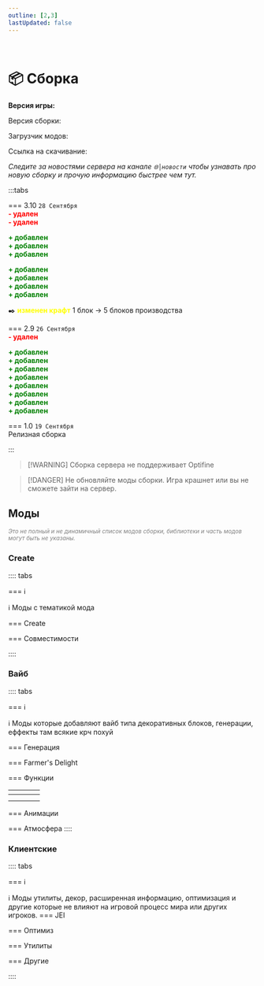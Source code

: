 ```yaml
---
outline: [2,3]
lastUpdated: false
---
```


<Pill name="🏗️ ML Create 3" link="/wiki/season/ml-create-3" color="#868dcc"  /><br/>

# 📦 Сборка 

**Версия игры: <Badge type="info" text="1.20.1" />** 

Версия сборки: <Badge type="tip" text="v3.10" />

Загрузчик модов: <Badge type="info" text="Forge" />

Ссылка на скачивание: <Pill name="📦Скачать" link="https://minelacs.fun/download/" color="#868dcc"  />

*Следите за новостями сервера на канале `🌐│новости` чтобы узнавать про новую сборку и прочую информацию быстрее чем тут.*

:::tabs 

=== 3.10 
`28 Сентября`<br/>
**<span style="color: red;">- удален</span>** <Pill name="Enchantable Machinery" link="https://modrinth.com/mod/create-enchantable-machinery" image="https://cdn.modrinth.com/data/eqrvp4NK/245c9219d033286021178416a33240f848321b5f_96.webp" /> <br/>
**<span style="color: red;">- удален</span>** <Pill name="Palladium" link="https://modrinth.com/mod/mpalladium" image="https://cdn.modrinth.com/data/JNRr4jji/f278059c6af8dc0b8bf29b85915fa520bf20cbfb_96.webp" /><br/>

**<span style="color: green;">+ добавлен</span>** <Pill name="Cosmetic Armor Reworked" link="https://www.curseforge.com/minecraft/mc-mods/cosmetic-armor-reworked" image="https://media.forgecdn.net/avatars/thumbnails/27/600/64/64/635812915333870435.png" /> <br/>
**<span style="color: green;">+ добавлен</span>** <Pill name="Redstone Pen" link="https://modrinth.com/mod/redstonepen" image="https://cdn.modrinth.com/data/DwE83ioX/bd5d744fd430423838e204f635d9c11c9021a2a1.png" /> <br/>
**<span style="color: green;">+ добавлен</span>** <Pill name="IngotCraft" link="https://modrinth.com/mod/ingotcraft" image="https://cdn.modrinth.com/data/Kma1RCF3/8dff22a7fdfcba2a89ef8b260ffb0f68a823de5f_96.webp" /> <br/>

**<span style="color: green;">+ добавлен</span>** <Pill name="Create Tweaked Controllers" link="https://modrinth.com/mod/create-tweaked-controllers" image="https://cdn.modrinth.com/data/H6bJ8Ju4/4be0c8e0ca42f40e51e13ce4ec2d0640d2beaa70_96.webp" /> <br/>
**<span style="color: green;">+ добавлен</span>** <Pill name="Create Tank Defenses" link="https://modrinth.com/mod/create-confectionery" image="https://cdn.modrinth.com/data/WPE5gRs9/1775c489db990d4c47fa946d6fef9f2479b6ff77_96.webp" /> <br/>
**<span style="color: green;">+ добавлен</span>** <Pill name="Create Big Canons: Advanced Technologies" link="https://modrinth.com/mod/create-big-cannons-advanced-technologies" image="https://cdn.modrinth.com/data/pTfszyXD/a32623a917f53283b9ddfe1e833bf4179084bc41_96.webp"/> <br/>
**<span style="color: green;">+ добавлен</span>** <Pill name="Create Easy Stone Generators" link="https://modrinth.com/mod/create-stone-generators" image="https://cdn.modrinth.com/data/aeW9oim1/aea313f58e618fdf4314bea2d9d8553ec8ea926d_96.webp" /> <br/>

✒️ **<span style="color: yellow;">изменен крафт</span>** <Pill name="Create Easy Stone Generators" link="https://modrinth.com/mod/create-stone-generators" image="https://cdn.modrinth.com/data/aeW9oim1/aea313f58e618fdf4314bea2d9d8553ec8ea926d_96.webp" /> 1 блок -> 5 блоков производства   

=== 2.9
`26 Сентября`<br/>
**<span style="color: red;">- удален</span>** <Pill name="Create Cobblestone" link="https://modrinth.com/mod/ihpnEd80" image="https://cdn.modrinth.com/data/ihpnEd80/3b04d5b3830e1f685d78fa765f928d94f11f5d65_96.webp" /> <br/>

**<span style="color: green;">+ добавлен</span>** <Pill name="Create Confectionery" link="https://modrinth.com/mod/create-confectionery" image="https://cdn.modrinth.com/data/WPE5gRs9/1775c489db990d4c47fa946d6fef9f2479b6ff77_96.webp" /> <br/>
**<span style="color: green;">+ добавлен</span>** <Pill name="Create Compressed" link="https://modrinth.com/mod/create-compressed" image="https://cdn.modrinth.com/data/Sy4Box1J/710673272efece7ff2ee69d9c3ab9f5e22579eef_96.webp" /> <br/>
**<span style="color: green;">+ добавлен</span>** <Pill name="Create Logistics" link="https://modrinth.com/mod/create-logistics" image="https://cdn.modrinth.com/data/RsV38LRE/279684164480d87af0981e523a104691165d7242_96.webp" /> <br/>
**<span style="color: green;">+ добавлен</span>** <Pill name="Create: Smart Crafter" link="https://modrinth.com/mod/create-smart-crafter" image="https://cdn.modrinth.com/data/Boz7GXeA/0acb985dde8b373d695a0d6329743990dfd0b95e_96.webp" /> <br/>
**<span style="color: green;">+ добавлен</span>** <Pill name="Create: Propulsion" link="https://modrinth.com/mod/create-propulsion" image="https://cdn.modrinth.com/data/fmudhH0S/eae4733a7800e555a6bc0801d27a9adca8f372cf_96.webp" /> <br/>
**<span style="color: green;">+ добавлен</span>** <Pill name="Endless Biomes" link="https://modrinth.com/mod/endless-biomes" image="https://cdn.modrinth.com/data/pzR01ieE/f49eb4b8d05e74a322738f2980aa2aff6d649279_96.webp" /> <br/>
**<span style="color: green;">+ добавлен</span>** <Pill name="Enderman Overhaul" link="https://modrinth.com/mod/enderman-overhaul" image="https://cdn.modrinth.com/data/Lq6ojcWv/bd2b1e2cc0a730dbefcb1604638e34b9bed21d85.png" /> <br/>
**<span style="color: green;">+ добавлен</span>** <Pill name="Ender\'s Delight" link="https://modrinth.com/mod/enders-delight" image="https://cdn.modrinth.com/data/2uEhdGKt/0cf9c0392fdec68443e8c1136f78a5a5485d2cbb_96.webp" /> <br/>

=== 1.0
`19 Cентября`<br/>
Релизная сборка

:::

> [!WARNING] Сборка сервера не поддерживает Optifine 

> [!DANGER] Не обновляйте моды сборки. Игра крашнет или вы не сможете зайти на сервер.


## Моды  
*<span style="color: gray;"><sup>Это не полный и не динамичный список модов сборки, библиотеки и часть модов могут быть не указаны. </sup></span>*

### Create 
:::: tabs 

=== ℹ️

ℹ️ Моды с тематикой мода <Pill name="Create" link="https://www.curseforge.com/minecraft/mc-mods/create" image="https://media.forgecdn.net/avatars/thumbnails/1065/184/64/64/638598725500886388.png" />

=== Create 

<BoxCube :items="[ 
    { 
      name: 'Create', 
      link: 'https://www.curseforge.com/minecraft/mc-mods/create', 
      image: 'https://media.forgecdn.net/avatars/thumbnails/1065/184/256/256/638598725500886388.png',
      desc: 'v0.5.1.j'
    },
    { 
      name: 'Tweaked Controllers', 
      link: 'https://modrinth.com/mod/create-tweaked-controllers', 
      image: 'https://cdn.modrinth.com/data/H6bJ8Ju4/4be0c8e0ca42f40e51e13ce4ec2d0640d2beaa70_96.webp', 
    },
    { 
      name: 'Tank Defenses', 
      link: 'https://modrinth.com/mod/create-tank-defenses', 
      image: 'https://cdn.modrinth.com/data/21JTaupZ/c7932240fa6a9102d9a5b895d104066daa1a4621_96.webp', 
    },
    { 
      name: 'Easy Stone Generators', 
      link: 'https://modrinth.com/mod/create-stone-generators', 
      image: 'https://cdn.modrinth.com/data/aeW9oim1/aea313f58e618fdf4314bea2d9d8553ec8ea926d_96.webp', 
    },
    { 
      name: 'CBC: Advanced Technologies', 
      link: 'https://modrinth.com/mod/create-big-cannons-advanced-technologies', 
      image: 'https://cdn.modrinth.com/data/pTfszyXD/a32623a917f53283b9ddfe1e833bf4179084bc41_96.webp', 
    },
    { 
      name: 'Confectionery', 
      link: 'https://modrinth.com/mod/create-confectionery', 
      image: 'https://cdn.modrinth.com/data/WPE5gRs9/1775c489db990d4c47fa946d6fef9f2479b6ff77_96.webp', 
    },
    { 
      name: 'Compressed', 
      link: 'https://modrinth.com/mod/create-compressed', 
      image: 'https://cdn.modrinth.com/data/Sy4Box1J/710673272efece7ff2ee69d9c3ab9f5e22579eef_96.webp',
    },
    { 
      name: 'Logistics', 
      link: 'https://modrinth.com/mod/create-logistics', 
      image: 'https://cdn.modrinth.com/data/RsV38LRE/279684164480d87af0981e523a104691165d7242_96.webp', 
    },
    { 
      name: 'Smart Crafter', 
      link: 'https://modrinth.com/mod/create-smart-crafter', 
      image: 'https://cdn.modrinth.com/data/Boz7GXeA/0acb985dde8b373d695a0d6329743990dfd0b95e_96.webp', 
    },
    { 
      name: 'Propulsion', 
      link: 'https://modrinth.com/mod/create-propulsion', 
      image: 'https://cdn.modrinth.com/data/fmudhH0S/eae4733a7800e555a6bc0801d27a9adca8f372cf_96.webp', 
    },
    { 
      name: 'Create Big Cannons', 
      link: 'https://modrinth.com/mod/create-big-cannons', 
      image: 'https://cdn.modrinth.com/data/GWp4jCJj/39d228c7abac7bb782db7d3f203a24beb164455f_96.webp', 
    },
    { 
      name: 'Create: Connected', 
      link: 'https://www.curseforge.com/minecraft/mc-mods/create-connected', 
      image: 'https://media.forgecdn.net/avatars/thumbnails/922/162/256/256/638387242479713653.png',
    },
    { 
      name: 'Create: Copycats+', 
      link: 'https://www.curseforge.com/minecraft/mc-mods/copycats', 
      image: 'https://media.forgecdn.net/avatars/thumbnails/946/562/256/256/638432563570802556.png',  
    },
    { 
      name: 'Create Deco', 
      link: 'https://www.curseforge.com/minecraft/mc-mods/create-deco', 
      image: 'https://media.forgecdn.net/avatars/thumbnails/1065/338/256/256/638598933457608969.png', 
    },
    { 
      name: 'Create: Dreams & Desires', 
      link: 'https://www.curseforge.com/minecraft/mc-mods/create-dreams-desires', 
      image: 'https://media.forgecdn.net/avatars/thumbnails/1065/286/64/64/638598847906933576_animated.gif', 
    }, 
    { 
      name: 'Create: Estrogen', 
      link: 'https://modrinth.com/mod/estrogen', 
      image: 'https://cdn.modrinth.com/data/HhIJW8n1/1deae677c977a9631f59349019592ce0bbe6e1e4_96.webp', 
    },
    {
      name: 'Create: Factory',
      link: 'https://modrinth.com/mod/j6Zt3N7W',
      image: 'https://cdn.modrinth.com/data/j6Zt3N7W/7695e7967fd8386954b8b2f13e579b99c7839650.png',
    },
    {
      name: 'Create: Food',
      link: 'https://modrinth.com/mod/4HnO3el1',
      image: 'https://cdn.modrinth.com/data/4HnO3el1/83b7a516998acc6394c9990671eb3fd0e0dee164.gif',
    },
    {
      name: 'Create: Framed',
      link: 'https://modrinth.com/mod/15fFZ3f4',
      image: 'https://cdn.modrinth.com/data/15fFZ3f4/d4b1d8df190742e464afc64333cfa81614a28ae3_96.webp',
    },
    { 
      name: 'Create: Hypertubes', 
      link: 'https://modrinth.com/mod/hypertube', 
      image: 'https://cdn.modrinth.com/data/ATDdrG1y/622fba3a3de39a3e9cfc09fdb0c3c94132ae0fd8_96.webp', 
    },
    { 
      name: 'Create: Interactive', 
      link: 'https://modrinth.com/mod/interactive', 
      image: 'https://cdn.modrinth.com/data/MyfCcqiE/f8e2aaaf20d95e513d8817248d3aa8cb55f01615_96.webp', 
    },
    { 
      name: 'Create: Interiors', 
      link: 'https://www.curseforge.com/minecraft/mc-mods/interiors', 
      image: 'https://media.forgecdn.net/avatars/thumbnails/1068/436/256/256/638602929407669140.png', 
    },
    { 
      name: 'Create Jetpack', 
      link: 'https://www.curseforge.com/minecraft/mc-mods/create-jetpack', 
      image: 'https://media.forgecdn.net/avatars/thumbnails/585/29/256/256/637951524914026425.png',
    },
    { 
      name: 'Create: Liquid Fuel', 
      link: 'https://www.curseforge.com/minecraft/mc-mods/create-liquid-fuel', 
      image: 'https://media.forgecdn.net/avatars/thumbnails/793/156/256/256/638150866140201762.png', 
    },
    { 
      name: 'Create: Radars', 
      link: 'https://modrinth.com/mod/create-radars', 
      image: 'https://cdn.modrinth.com/data/BLu2Yqfq/d2e206a0bbee73647a9ebf99607abbae5a8960c7_96.webp', 
    },
    {
      name: 'Create Railways Navigator',
      link: 'https://modrinth.com/mod/Dq3STxps',
      image: 'https://cdn.modrinth.com/data/Dq3STxps/10e1b3796f2fcf5b70bb77110e68b59c750310ac_96.webp',
    },
    { 
      name: 'Create Slice & Dice', 
      link: 'https://www.curseforge.com/minecraft/mc-mods/slice-and-dice', 
      image: 'https://media.forgecdn.net/avatars/thumbnails/1076/930/256/256/638614872387774853.png', 
    },
    { 
      name: 'Create: Testosterone', 
      link: 'https://www.curseforge.com/minecraft/mc-mods/testosterone', 
      image: 'https://media.forgecdn.net/avatars/thumbnails/1316/188/64/64/638855798665415439.png', 
    },
    { 
      name: 'Bells & Whistles', 
      link: 'https://www.curseforge.com/minecraft/mc-mods/bellsandwhistles', 
      image: 'https://media.forgecdn.net/avatars/thumbnails/1068/437/256/256/638602929669872740.png', 
    },
    { 
      name: 'Central Kitchen', 
      link: 'https://www.curseforge.com/minecraft/mc-mods/create-central-kitchen', 
      image: 'https://media.forgecdn.net/avatars/thumbnails/770/583/256/256/638109213062028041.png', 
    },
    { 
      name: 'Contraption Terminals', 
      link: 'https://modrinth.com/mod/create-contraption-terminals', 
      image: 'https://cdn.modrinth.com/data/gOPAFzp0/52b05061fcf8c8368c3e92b6ca3a76c79041c3b7_96.webp', 
    },
    { 
      name: 'Crafts & Additions', 
      link: 'https://www.curseforge.com/minecraft/mc-mods/createaddition', 
      image: 'https://media.forgecdn.net/avatars/thumbnails/405/250/256/256/637616939209778882.png', 
    },
    { 
      name: 'Crystal Clear', 
      link: 'https://modrinth.com/mod/create-crystal-clear', 
      image: 'https://cdn.modrinth.com/data/h7QgiH72/23a1814c40054e4a57a78a278816e0d68726ec9a_96.webp', 
    },
    { 
      name: 'Deco Additions', 
      link: 'https://modrinth.com/datapack/create-deco-additions', 
      image: 'https://cdn.modrinth.com/data/HrsF061q/15382abe37af18eb27ceeb93973c29ce2f6930ab_96.webp', 
    },
    { 
      name: 'Design n\' Decor', 
      link: 'https://modrinth.com/mod/create-design-n-decor', 
      image: 'https://cdn.modrinth.com/data/x49wilh8/c52e15692d7911bd7a74413ca97d4e98ece0cefb_96.webp', 
    },
    { 
      name: 'Diesel Generators', 
      link: 'https://www.curseforge.com/minecraft/mc-mods/create-diesel-generators', 
      image: 'https://media.forgecdn.net/avatars/thumbnails/1065/563/64/64/638599261172976487.png', 
    },
    { 
      name: 'Dynamic Lights', 
      link: 'https://modrinth.com/mod/create-dynamic-lights', 
      image: 'https://cdn.modrinth.com/data/evMQRxqV/1991dd42b6eb743f8770435e609972e0446b2f5b_96.webp', 
    },
    { 
      name: 'Enchantment Industry', 
      link: 'https://www.curseforge.com/minecraft/mc-mods/create-enchantment-industry', 
      image: 'https://media.forgecdn.net/avatars/thumbnails/624/857/256/256/638021175448741701.png', 
    },
    { 
      name: 'Expanding Technologies', 
      link: 'https://www.curseforge.com/minecraft/mc-mods/expandingtechnologies', 
      image: 'https://media.forgecdn.net/avatars/thumbnails/845/124/64/64/638242674411477092.png', 
    },
    { 
      name: 'Extended Cogwheels', 
      link: 'https://modrinth.com/mod/extended-cogwheels', 
      image: 'https://cdn.modrinth.com/data/qO4lsa4Y/6cde3fe229550facc592976a0ac1852dbde10a7e_96.webp', 
    },
    { 
      name: 'Let The Adventure Begin', 
      link: 'https://modrinth.com/datapack/create-let-the-adventure-begin', 
      image: 'https://cdn.modrinth.com/data/fUa6OtBG/49089716b624e50307da0d7a23d019d300682e40.gif', 
    },
    { 
      name: 'Power Loader', 
      link: 'https://www.curseforge.com/minecraft/mc-mods/create-power-loader', 
      image: 'https://media.forgecdn.net/avatars/thumbnails/903/443/256/256/638352779105838214.png', 
    },
    { 
      name: 'Steam \'n\' Rails', 
      link: 'https://www.curseforge.com/minecraft/mc-mods/create-steam-n-rails', 
      image: 'https://media.forgecdn.net/avatars/thumbnails/1065/609/256/256/638599304770885171.webp', 
    },
    { 
      name: 'Trackwork', 
      link: 'https://modrinth.com/mod/trackwork', 
      image: 'https://cdn.modrinth.com/data/FXDpZRJG/7bac8282c170ff9841ffb4715b8912e6305dddbb_96.webp', 
    },
    { 
      name: 'Vintage Improvements', 
      link: 'https://modrinth.com/mod/create-vintage-improvements', 
      image: 'https://cdn.modrinth.com/data/S27aYArf/5d6dd34cf3d1e99b21c6a114556dbba0ac6c4c17_96.webp', 
    },
]"/>


=== Совместимости 

<BoxCube :items="[ 
    { 
      name: 'Valkyrien Skies', 
      link: 'https://modrinth.com/mod/valkyrien-skies', 
      image: 'https://cdn.modrinth.com/data/V5ujR2yw/d156dee2ce00ca6ce07343bf8db374a05893f376.png', 
    },
    { 
      name: 'Clockwork', 
      link: 'https://www.curseforge.com/minecraft/mc-mods/create-clockwork', 
      image: 'https://media.forgecdn.net/avatars/thumbnails/925/381/64/64/638393946266044506_animated.gif', 
    },
    { 
      name: 'IngotCraft', 
      link: 'https://modrinth.com/mod/ingotcraft', 
      image: 'https://cdn.modrinth.com/data/Kma1RCF3/8dff22a7fdfcba2a89ef8b260ffb0f68a823de5f_96.webp', 
    },
]"/>

::::

### Вайб 
:::: tabs 

=== ℹ️

ℹ️ Моды которые добавляют вайб типа декоративных блоков, генерации, еффекты там всякие крч похуй

=== Генерация

<BoxCube :items="[
    { 
      name: 'Endless Biomes', 
      link: 'https://modrinth.com/mod/endless-biomes', 
      image: 'https://cdn.modrinth.com/data/pzR01ieE/f49eb4b8d05e74a322738f2980aa2aff6d649279_96.webp', 
    },
    { 
      name: 'Geophilic', 
      link: 'https://modrinth.com/datapack/geophilic', 
      image: 'https://cdn.modrinth.com/data/hl5OLM95/6846fa80f84d2baa0dd07f8ee65b6f10bf223a84_96.webp', 
    },
    { 
      name: 'Structory', 
       link: 'https://modrinth.com/datapack/structory', 
      image: 'https://cdn.modrinth.com/data/aKCwCJlY/81c79a9d58c605ad79c4a8da15c865902bec8d42_96.webp',
    },
    { 
      name: 'Tectonic', 
      link: 'https://modrinth.com/datapack/tectonic', 
      image: 'https://cdn.modrinth.com/data/lWDHr9jE/d8b3413f797479dcc0d8764756613e449a358a2e_96.webp', 
    },
    { 
      name: 'Terralith', 
      link: 'https://modrinth.com/datapack/terralith', 
      image: 'https://cdn.modrinth.com/data/8oi3bsk5/1959d924a1088944bbf07a06ba523726112d7e7a_96.webp', 
    },
]"/>

=== Farmer's Delight 
<BoxCube :items="[
  { 
    name: 'Ender\'s Delight', 
    link: 'https://modrinth.com/mod/enders-delight', 
    image: 'https://cdn.modrinth.com/data/2uEhdGKt/0cf9c0392fdec68443e8c1136f78a5a5485d2cbb_96.webp', 
  },
  { 
    name: 'Farmer\'s Delight', 
    link: 'https://www.curseforge.com/minecraft/mc-mods/farmers-delight', 
    image: 'https://media.forgecdn.net/avatars/thumbnails/396/11/256/256/637595005615179370.png', 
  },
  { 
    name: 'Nether\'s Delight', 
    link: 'https://www.curseforge.com/minecraft/mc-mods/nethers-delight', 
    image: 'https://media.forgecdn.net/avatars/thumbnails/397/613/256/256/637598857629083481.png', 
  },
  { 
    name: 'Crabber\'s Delight', 
    link: 'https://modrinth.com/mod/crabbers-delight', 
    image: 'https://cdn.modrinth.com/data/gBGdVBJy/dda9137ec6e5a1abccbf921e100c20dcfa5cba2d.png', 
  },
  { 
    name: 'Barbeque\'s Delight', 
    link: 'https://modrinth.com/mod/barbeques-delight-forge', 
    image: 'https://cdn.modrinth.com/data/rtu7uERF/a5575ecc1cd9a5dd0cf5d14346b7ca12187f6496_96.webp', 
  },
  { 
    name: 'Crate Delight', 
    link: 'https://modrinth.com/mod/crate-delight', 
    image: 'https://cdn.modrinth.com/data/9rlXSyLg/1451f1af5cc41240ae8bbb166727bd0bdab5c5ab.png', 
  },
]"
/>

=== Функции 
<!-- Тут крч таблица и вставлено 3 отдельных BoxCube и так как они должны быть в 1 строке оно так выглядит страшно ункпунк -->
|<Pill name="Etched Гайд" link="/wiki/season/ml-create-3/etched" image="https://media.forgecdn.net/avatars/thumbnails/939/472/64/64/638419301379970746.png" color="#868dcc"  />| <Pill name="ParCool! Гайд" link="/wiki/season/ml-create-3/parcool" image="https://media.forgecdn.net/avatars/thumbnails/944/831/64/64/638429142781134750.png" color="#868dcc"  />|||
|:-:|:-:|:-:|:-:|
|<BoxCube :items="[{name: 'Etched',link: 'https://www.curseforge.com/minecraft/mc-mods/etched', image: 'https://media.forgecdn.net/avatars/thumbnails/939/472/64/64/638419301379970746.png',},]"/>|<BoxCube :items="[{name: 'ParCool!',link: 'https://www.curseforge.com/minecraft/mc-mods/parcool', image: 'https://media.forgecdn.net/avatars/thumbnails/944/831/64/64/638429142781134750.png',},]"/>|<BoxCube :items="[{ name: 'Exposure', link: 'https://www.curseforge.com/minecraft/mc-mods/exposure', image: 'https://media.forgecdn.net/avatars/thumbnails/1029/426/256/256/638551434733696364_animated.gif', },]"/>|<BoxCube :items="[{ name: 'Cosmetic Armor Reworked', link: 'https://www.curseforge.com/minecraft/mc-mods/cosmetic-armor-reworked', image: 'https://media.forgecdn.net/avatars/thumbnails/27/600/64/64/635812915333870435.png', },]"/>|
|<BoxCube :items="[{ name: 'Redstone Pen', link: 'https://modrinth.com/mod/redstonepen', image: 'https://cdn.modrinth.com/data/DwE83ioX/bd5d744fd430423838e204f635d9c11c9021a2a1.png', },]"/>|||



=== Анимации
<Pill name="ParCool! Гайд" link="/wiki/season/ml-create-3/parcool" image="https://media.forgecdn.net/avatars/thumbnails/944/831/64/64/638429142781134750.png" color="#868dcc"  /><br/>
<BoxCube :items="[
    { 
      name: 'ParCool!', 
      link: 'https://www.curseforge.com/minecraft/mc-mods/parcool', 
      image: 'https://media.forgecdn.net/avatars/thumbnails/944/831/64/64/638429142781134750.png', 
    },
    { 
      name: 'ParCool+', 
      link: 'https://www.curseforge.com/minecraft/mc-mods/parcool-compatibility-addon', 
      image: 'https://media.forgecdn.net/avatars/thumbnails/1110/198/64/64/638661444077857636.png', 
    },
    { 
      name: 'Emotecraft', 
      link: 'https://modrinth.com/plugin/emotecraft', 
      image: 'https://cdn.modrinth.com/data/pZ2wrerK/eed7e2c9851392e5879c7d7cb763f142f124e6d2_96.webp', 
    },
    { 
      name: 'Not Enough Animations', 
      link: 'https://modrinth.com/mod/not-enough-animations', 
      image: 'https://cdn.modrinth.com/data/MPCX6s5C/b97fd5f7a893165052408b747286d6eb38d57abb_96.webp', 
      color: '#FF0000', 
    },
]"/>

=== Атмосфера 
<BoxCube :items="[
    {
      name: 'Enderman Overhaul',
      link: 'https://modrinth.com/mod/enderman-overhaul',
      image: 'https://cdn.modrinth.com/data/Lq6ojcWv/bd2b1e2cc0a730dbefcb1604638e34b9bed21d85.png',
    },
    {
      name: 'AmbientSounds',
      link: 'https://modrinth.com/mod/fM515JnW',
      image: 'https://cdn.modrinth.com/data/fM515JnW/9a8eca9c055ec1dd753a7209210fcb22a2d40ff7_96.webp',
    },
    {
      name: 'Naturalist',
      link: 'https://modrinth.com/mod/naturalist',
      image: 'https://cdn.modrinth.com/data/F8BQNPWX/06f421b5c96c2002414373f3e23e07063021a370_96.webp',
    },
    {
      name: 'Particle Core',
      link: 'https://modrinth.com/mod/RSeLon5O',
      image: 'https://cdn.modrinth.com/data/RSeLon5O/147110a6a4457b2f287f68fc626771f0f8ef2cde_96.webp',
    },
    {
      name: 'Sound Physics Remastered',
      link: 'https://modrinth.com/mod/qyVF9oeo',
      image: 'https://cdn.modrinth.com/data/qyVF9oeo/798fbfae58ec95ad51f3e1d522b43227306c326c.png',
    },
    {
      name: 'Traveler\'s Titles',
      link: 'https://modrinth.com/mod/JtifUr64',
      image: 'https://cdn.modrinth.com/data/JtifUr64/e7743f2d78a52a1af0ebe5aacbfa940094c63dff_96.webp',
    },
]"/>
::::

### Клиентские 

:::: tabs 

=== ℹ️

ℹ️ Моды утилиты, декор, расширенная информацию, оптимизация и другие которые не влияют на игровой процесс мира или других игроков. 
=== JEI
<BoxCube :items="[
    {
      name: 'Just Enough Breeding (JEBr)',
      link: 'https://modrinth.com/mod/9Pk89J3g',
      image: 'https://cdn.modrinth.com/data/9Pk89J3g/86043395c6a9e34380d3604e0c9cbbebc23b0b7a.png',
    },
    {
      name: 'Just Enough Effect Descriptions (JEED)',
      link: 'https://modrinth.com/mod/EO27GKs1',
      image: 'https://cdn.modrinth.com/data/EO27GKs1/0cae90cd5fbb858e267777ef965a499a83b7ddcb_96.webp',
    },
    {
      name: 'Just Enough Resources (JER)',
      link: 'https://modrinth.com/mod/uEfK2CXF',
      image: 'https://cdn.modrinth.com/data/uEfK2CXF/ca8130fd80167a798d6bfa489dd87fbb871dce94_96.webp',
    },
]"/>


=== Оптимиз
<BoxCube :items="[
    {
      name: 'Embeddium',
      link: 'https://modrinth.com/mod/sk9rgfiA',
      image: 'https://cdn.modrinth.com/data/sk9rgfiA/55f9c50284f8abbbe2a485abfd6a16209201e451_96.webp',
    },
    {
      name: 'Embeddium (Rubidium) Extra',
      link: 'https://modrinth.com/mod/oY2B1pjg',
      image: 'https://cdn.modrinth.com/data/oY2B1pjg/e21509d986b82e5a09e46682afd7644ce119cc26_96.webp',
    },
    {
      name: 'Sodium Options API',
      link: 'https://modrinth.com/mod/Es5v4eyq',
      image: 'https://cdn.modrinth.com/data/Es5v4eyq/7bff17babb498584c0edd74211d97435b651c11f_96.webp',
    },
    {
      name: 'Dynamic FPS',
      link: 'https://modrinth.com/mod/LQ3K71Q1',
      image: 'https://cdn.modrinth.com/data/LQ3K71Q1/5056368d0d87c1a9f3efead0cb48ab39a4ea87bf_96.webp',
    },
    {
      name: 'Entity Culling',
      link: 'https://modrinth.com/mod/NNAgCjsB',
      image: 'https://cdn.modrinth.com/data/NNAgCjsB/7873452d6cede4daed12da3d7d8c193ab88b4fd6_96.webp',
    },
    {
      name: 'Model Gap Fix',
      link: 'https://modrinth.com/mod/QdG47OkI',
      image: 'https://cdn.modrinth.com/data/QdG47OkI/5a8203e120985d11616614e11ad7b888997000d8.png',
    },
    {
      name: 'ImmediatelyFast',
      link: 'https://modrinth.com/mod/5ZwdcRci',
      image: 'https://cdn.modrinth.com/data/5ZwdcRci/e57b6b451425692ac17ad322d5e14bea686a383a_96.webp',
    },
]"/>

=== Утилиты
<BoxCube :items="[
    {
      name: '[EMF] Entity Model Features',
      link: 'https://modrinth.com/mod/4I1XuqiY',
      image: 'https://cdn.modrinth.com/data/4I1XuqiY/6e5bbd0d06b1741bfdab6c0cfab6de8fdaf0064c_96.webp',
    },
    {
      name: '[ETF] Entity Texture Features',
      link: 'https://modrinth.com/mod/BVzZfTc1',
      image: 'https://cdn.modrinth.com/data/BVzZfTc1/af683d206d50b05258d865b0d6e4aa2f2cee12f2_96.webp',
    },
    {
      name: 'Shulker Box Tooltip',
      link: 'https://modrinth.com/mod/2M01OLQq',
      image: 'https://cdn.modrinth.com/data/2M01OLQq/bb490716cf2590cf84100a495931c3d4743bce43_96.webp',
    },
    {
      name: 'Dynamic Crosshair',
      link: 'https://modrinth.com/mod/ZcR9weSm',
      image: 'https://cdn.modrinth.com/data/ZcR9weSm/8da8af58ca961f937bd05d41dcefa26be7b5c182.png',
    },
    {
      name: 'Mouse Tweaks',
      link: 'https://modrinth.com/mod/aC3cM3Vq',
      image: 'https://cdn.modrinth.com/data/aC3cM3Vq/6c0eaa4e60a9c87f4766f222ff63286f09da32c0_96.webp',
    },
    {
      name: 'Pick Up Notifier',
      link: 'https://modrinth.com/mod/ZX66K16c',
      image: 'https://cdn.modrinth.com/data/ZX66K16c/8005a3a223dde914bebce0639db1127950cc6c1b_96.webp',
    },
    {
      name: 'Item Highlighter',
      link: 'https://modrinth.com/mod/cVNW5lr6',
      image: 'https://cdn.modrinth.com/data/cVNW5lr6/5e15f8c53ea36ca5391cdd9bbdea33261fa4c18d_96.webp',
    },
]"/>

=== Другие
<!-- > [!IMPORTANT] В процессе добавления... -->
<BoxCube :items="[
    {
      name: 'Item Borders',
      link: 'https://modrinth.com/mod/b1fMg6sH',
      image: 'https://cdn.modrinth.com/data/b1fMg6sH/8d57c0d614101a1ebaa9c6cebb90bd1940fb1083.png',
    },
    {
      name: 'Drippy Loading Screen',
      link: 'https://modrinth.com/mod/v3CYg2V9',
      image: 'https://cdn.modrinth.com/data/v3CYg2V9/819ef4e386c8dcd5bd4f5a00bb365d4aeaa28679.png',
    },
    {
      name: 'Chat Heads',
      link: 'https://modrinth.com/mod/Wb5oqrBJ',
      image: 'https://cdn.modrinth.com/data/Wb5oqrBJ/icon.png',
    },
]"/>

::::